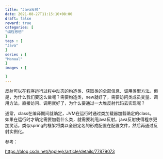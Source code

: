 ```yaml
---
title: "Java反射"
date: 2021-08-27T11:15:10+08:00
draft: false
reward: true
categories: [
"编程思想"
]
tags : [
"Java"
]
series : [
"Manual"
]
images : [

]
---
```


[comment]: <> (# Java反射)

反射可以在程序运行过程中动态的构造类、获取类的全部信息、调用类型方法。但是，为什么我们要这么做呢？需要构造类，new就好了，需要访问类成员变量、调用方法，直接访问、调用就好了，为什么要通过一大堆反射代码去实现呢？

通常，class在编译期间就确定，JVM在运行时通过类加载器加载确定的class。如果在运行时才确定需要加载什么类，就需要利用java反射。java反射使得程序更加灵活，类似spring的框架将类以全限定名的形成配置在配置文件，然后再通过反射实例化。

参考：

https://blog.csdn.net/Appleyk/article/details/77879073
